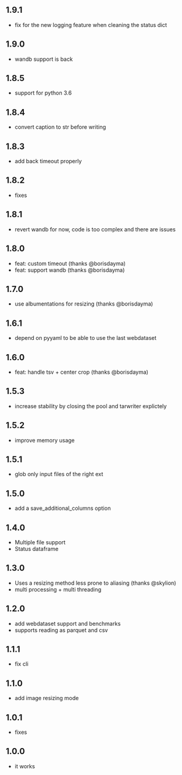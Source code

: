 ## 1.9.1

* fix for the new logging feature when cleaning the status dict

## 1.9.0

* wandb support is back

## 1.8.5

* support for python 3.6

## 1.8.4

* convert caption to str before writing

## 1.8.3

* add back timeout properly

## 1.8.2

* fixes

## 1.8.1

* revert wandb for now, code is too complex and there are issues

## 1.8.0

* feat: custom timeout (thanks @borisdayma)
* feat: support wandb (thanks @borisdayma)

## 1.7.0

* use albumentations for resizing (thanks @borisdayma)

## 1.6.1

* depend on pyyaml to be able to use the last webdataset

## 1.6.0

* feat: handle tsv + center crop (thanks @borisdayma)

## 1.5.3

* increase stability by closing the pool and tarwriter explictely

## 1.5.2

* improve memory usage

## 1.5.1

* glob only input files of the right ext

## 1.5.0

* add a save_additional_columns option

## 1.4.0

* Multiple file support
* Status dataframe

## 1.3.0

* Uses a resizing method less prone to aliasing (thanks @skylion)
* multi processing + multi threading

## 1.2.0

* add webdataset support and benchmarks
* supports reading as parquet and csv

## 1.1.1

* fix cli

## 1.1.0

* add image resizing mode

## 1.0.1

* fixes

## 1.0.0

* it works